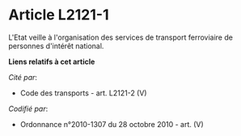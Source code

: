 # Article L2121-1

L'Etat veille à l'organisation des services de transport ferroviaire de personnes d'intérêt national.

**Liens relatifs à cet article**

_Cité par_:

  - Code des transports - art. L2121-2 (V)

_Codifié par_:

  - Ordonnance n°2010-1307 du 28 octobre 2010 - art. (V)
